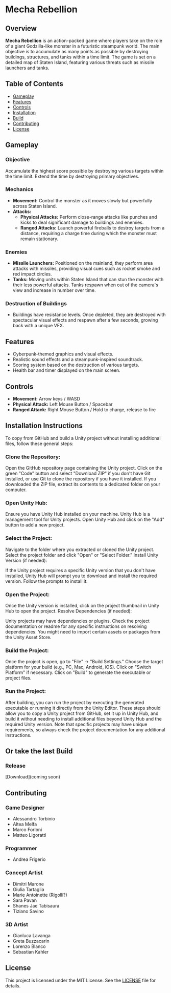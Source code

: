 # Mecha Rebellion

## Overview
**Mecha Rebellion** is an action-packed game where players take on the role of a giant Godzilla-like monster in a futuristic steampunk world. The main objective is to accumulate as many points as possible by destroying buildings, structures, and tanks within a time limit. The game is set on a detailed map of Staten Island, featuring various threats such as missile launchers and tanks.

## Table of Contents
- [Gameplay](#gameplay)
- [Features](#features)
- [Controls](#controls)
- [Installation](#Installation-Instructions)
- [Build](#Or-take-the-last-Build)
- [Contributing](#contributing)
- [License](#license)

## Gameplay

### Objective
Accumulate the highest score possible by destroying various targets within the time limit. Extend the time by destroying primary objectives.

### Mechanics
- **Movement:** Control the monster as it moves slowly but powerfully across Staten Island.
- **Attacks:**
  - **Physical Attacks:** Perform close-range attacks like punches and kicks to deal significant damage to buildings and enemies.
  - **Ranged Attacks:** Launch powerful fireballs to destroy targets from a distance, requiring a charge time during which the monster must remain stationary.

### Enemies
- **Missile Launchers:** Positioned on the mainland, they perform area attacks with missiles, providing visual cues such as rocket smoke and red impact circles.
- **Tanks:** Moving units within Staten Island that can stun the monster with their less powerful attacks. Tanks respawn when out of the camera's view and increase in number over time.

### Destruction of Buildings
- Buildings have resistance levels. Once depleted, they are destroyed with spectacular visual effects and respawn after a few seconds, growing back with a unique VFX.

## Features
- Cyberpunk-themed graphics and visual effects.
- Realistic sound effects and a steampunk-inspired soundtrack.
- Scoring system based on the destruction of various targets.
- Health bar and timer displayed on the main screen.

## Controls
- **Movement:** Arrow keys / WASD
- **Physical Attack:** Left Mouse Button / Spacebar
- **Ranged Attack:** Right Mouse Button / Hold to charge, release to fire

## Installation Instructions

To copy from GitHub and build a Unity project without installing additional files, follow these general steps:

### Clone the Repository:

Open the GitHub repository page containing the Unity project.
Click on the green "Code" button and select "Download ZIP" if you don't have Git installed, or use Git to clone the repository if you have it installed.
If you downloaded the ZIP file, extract its contents to a dedicated folder on your computer.
### Open Unity Hub:

Ensure you have Unity Hub installed on your machine. Unity Hub is a management tool for Unity projects.
Open Unity Hub and click on the "Add" button to add a new project.
### Select the Project:

Navigate to the folder where you extracted or cloned the Unity project.
Select the project folder and click "Open" or "Select Folder."
Install Unity Version (if needed):

If the Unity project requires a specific Unity version that you don't have installed, Unity Hub will prompt you to download and install the required version. Follow the prompts to install it.
### Open the Project:

Once the Unity version is installed, click on the project thumbnail in Unity Hub to open the project.
Resolve Dependencies (if needed):

Unity projects may have dependencies or plugins. Check the project documentation or readme for any specific instructions on resolving dependencies. You might need to import certain assets or packages from the Unity Asset Store.
### Build the Project:

Once the project is open, go to "File" -> "Build Settings."
Choose the target platform for your build (e.g., PC, Mac, Android, iOS).
Click on "Switch Platform" if necessary.
Click on "Build" to generate the executable or project files.
### Run the Project:

After building, you can run the project by executing the generated executable or running it directly from the Unity Editor.
These steps should allow you to copy a Unity project from GitHub, set it up in Unity Hub, and build it without needing to install additional files beyond Unity Hub and the required Unity version. Note that specific projects may have unique requirements, so always check the project documentation for any additional instructions.

## Or take the last Build

### Release

[Download](coming soon)

## Contributing
### Game Designer
- Alessandro Torbinio
- Altea Melfa
- Marco Forloni
- Matteo Ligoratti

### Programmer
- Andrea Frigerio

### Concept Artist
- Dimitri Marone
- Giulia Tartaglia
- Marie Antoinette (Rigolli?)
- Sara Pavan
- Shanes Jae Tabisaura
- Tiziano Savino

### 3D Artist
- Gianluca Lavanga
- Greta Buzzacarin
- Lorenzo Blanco
- Sebastian Kahler

## License
This project is licensed under the MIT License. See the [LICENSE](LICENSE) file for details.
